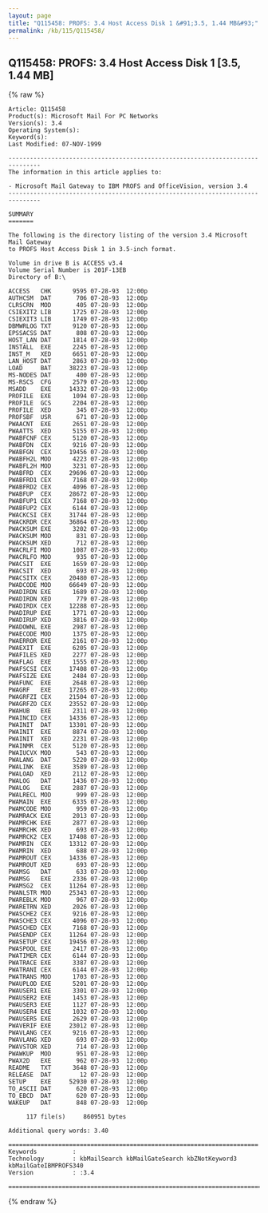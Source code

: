 ```yaml
---
layout: page
title: "Q115458: PROFS: 3.4 Host Access Disk 1 &#91;3.5, 1.44 MB&#93;"
permalink: /kb/115/Q115458/
---
```


## Q115458: PROFS: 3.4 Host Access Disk 1 &#91;3.5, 1.44 MB&#93;

{% raw %}

	Article: Q115458
	Product(s): Microsoft Mail For PC Networks
	Version(s): 3.4
	Operating System(s): 
	Keyword(s): 
	Last Modified: 07-NOV-1999
	
	-------------------------------------------------------------------------------
	The information in this article applies to:
	
	- Microsoft Mail Gateway to IBM PROFS and OfficeVision, version 3.4 
	-------------------------------------------------------------------------------
	
	SUMMARY
	=======
	
	The following is the directory listing of the version 3.4 Microsoft Mail Gateway
	to PROFS Host Access Disk 1 in 3.5-inch format.
	
	Volume in drive B is ACCESS v3.4
	Volume Serial Number is 201F-13EB
	Directory of B:\ 
	
	ACCESS   CHK      9595 07-28-93  12:00p
	AUTHCSM  DAT       706 07-28-93  12:00p
	CLRSCRN  MOD       405 07-28-93  12:00p
	CSIEXIT2 LIB      1725 07-28-93  12:00p
	CSIEXIT3 LIB      1749 07-28-93  12:00p
	DBMWRLOG TXT      9120 07-28-93  12:00p
	EPSSACSS DAT       808 07-28-93  12:00p
	HOST_LAN DAT      1814 07-28-93  12:00p
	INSTALL  EXE      2245 07-28-93  12:00p
	INST_M   XED      6651 07-28-93  12:00p
	LAN_HOST DAT      2863 07-28-93  12:00p
	LOAD     BAT     38223 07-28-93  12:00p
	MS-NODES DAT       400 07-28-93  12:00p
	MS-RSCS  CFG      2579 07-28-93  12:00p
	MSADD    EXE     14332 07-28-93  12:00p
	PROFILE  EXE      1094 07-28-93  12:00p
	PROFILE  GCS      2204 07-28-93  12:00p
	PROFILE  XED       345 07-28-93  12:00p
	PROFSBF  USR       671 07-28-93  12:00p
	PWAACNT  EXE      2651 07-28-93  12:00p
	PWAATTS  XED      5155 07-28-93  12:00p
	PWABFCNF CEX      5120 07-28-93  12:00p
	PWABFDN  CEX      9216 07-28-93  12:00p
	PWABFGN  CEX     19456 07-28-93  12:00p
	PWABFH2L MOD      4223 07-28-93  12:00p
	PWABFL2H MOD      3231 07-28-93  12:00p
	PWABFRD  CEX     29696 07-28-93  12:00p
	PWABFRD1 CEX      7168 07-28-93  12:00p
	PWABFRD2 CEX      4096 07-28-93  12:00p
	PWABFUP  CEX     28672 07-28-93  12:00p
	PWABFUP1 CEX      7168 07-28-93  12:00p
	PWABFUP2 CEX      6144 07-28-93  12:00p
	PWACKCSI CEX     31744 07-28-93  12:00p
	PWACKRDR CEX     36864 07-28-93  12:00p
	PWACKSUM EXE      3202 07-28-93  12:00p
	PWACKSUM MOD       831 07-28-93  12:00p
	PWACKSUM XED       712 07-28-93  12:00p
	PWACRLFI MOD      1087 07-28-93  12:00p
	PWACRLFO MOD       935 07-28-93  12:00p
	PWACSIT  EXE      1659 07-28-93  12:00p
	PWACSIT  XED       693 07-28-93  12:00p
	PWACSITX CEX     20480 07-28-93  12:00p
	PWADCODE MOD     66649 07-28-93  12:00p
	PWADIRDN EXE      1689 07-28-93  12:00p
	PWADIRDN XED       779 07-28-93  12:00p
	PWADIRDX CEX     12288 07-28-93  12:00p
	PWADIRUP EXE      1771 07-28-93  12:00p
	PWADIRUP XED      3816 07-28-93  12:00p
	PWADOWNL EXE      2987 07-28-93  12:00p
	PWAECODE MOD      1375 07-28-93  12:00p
	PWAERROR EXE      2161 07-28-93  12:00p
	PWAEXIT  EXE      6205 07-28-93  12:00p
	PWAFILES XED      2277 07-28-93  12:00p
	PWAFLAG  EXE      1555 07-28-93  12:00p
	PWAFSCSI CEX     17408 07-28-93  12:00p
	PWAFSIZE EXE      2484 07-28-93  12:00p
	PWAFUNC  EXE      2648 07-28-93  12:00p
	PWAGRF   EXE     17265 07-28-93  12:00p
	PWAGRFZI CEX     21504 07-28-93  12:00p
	PWAGRFZO CEX     23552 07-28-93  12:00p
	PWAHUB   EXE      2311 07-28-93  12:00p
	PWAINCID CEX     14336 07-28-93  12:00p
	PWAINIT  DAT     13301 07-28-93  12:00p
	PWAINIT  EXE      8874 07-28-93  12:00p
	PWAINIT  XED      2231 07-28-93  12:00p
	PWAINMR  CEX      5120 07-28-93  12:00p
	PWAIUCVX MOD       543 07-28-93  12:00p
	PWALANG  DAT      5220 07-28-93  12:00p
	PWALINK  EXE      3589 07-28-93  12:00p
	PWALOAD  XED      2112 07-28-93  12:00p
	PWALOG   DAT      1436 07-28-93  12:00p
	PWALOG   EXE      2887 07-28-93  12:00p
	PWALRECL MOD       999 07-28-93  12:00p
	PWAMAIN  EXE      6335 07-28-93  12:00p
	PWAMCODE MOD       959 07-28-93  12:00p
	PWAMRACK EXE      2013 07-28-93  12:00p
	PWAMRCHK EXE      2877 07-28-93  12:00p
	PWAMRCHK XED       693 07-28-93  12:00p
	PWAMRCK2 CEX     17408 07-28-93  12:00p
	PWAMRIN  CEX     13312 07-28-93  12:00p
	PWAMRIN  XED       688 07-28-93  12:00p
	PWAMROUT CEX     14336 07-28-93  12:00p
	PWAMROUT XED       693 07-28-93  12:00p
	PWAMSG   DAT       633 07-28-93  12:00p
	PWAMSG   EXE      2336 07-28-93  12:00p
	PWAMSG2  CEX     11264 07-28-93  12:00p
	PWANLSTR MOD     25343 07-28-93  12:00p
	PWAREBLK MOD       967 07-28-93  12:00p
	PWARETRN XED      2026 07-28-93  12:00p
	PWASCHE2 CEX      9216 07-28-93  12:00p
	PWASCHE3 CEX      4096 07-28-93  12:00p
	PWASCHED CEX      7168 07-28-93  12:00p
	PWASENDP CEX     11264 07-28-93  12:00p
	PWASETUP CEX     19456 07-28-93  12:00p
	PWASPOOL EXE      2417 07-28-93  12:00p
	PWATIMER CEX      6144 07-28-93  12:00p
	PWATRACE EXE      3387 07-28-93  12:00p
	PWATRANI CEX      6144 07-28-93  12:00p
	PWATRANS MOD      1703 07-28-93  12:00p
	PWAUPLOD EXE      5201 07-28-93  12:00p
	PWAUSER1 EXE      3301 07-28-93  12:00p
	PWAUSER2 EXE      1453 07-28-93  12:00p
	PWAUSER3 EXE      1127 07-28-93  12:00p
	PWAUSER4 EXE      1032 07-28-93  12:00p
	PWAUSER5 EXE      2629 07-28-93  12:00p
	PWAVERIF EXE     23012 07-28-93  12:00p
	PWAVLANG CEX      9216 07-28-93  12:00p
	PWAVLANG XED       693 07-28-93  12:00p
	PWAVSTOR XED       714 07-28-93  12:00p
	PWAWKUP  MOD       951 07-28-93  12:00p
	PWAX2D   EXE       962 07-28-93  12:00p
	README   TXT      3648 07-28-93  12:00p
	RELEASE  DAT        12 07-28-93  12:00p
	SETUP    EXE     52930 07-28-93  12:00p
	TO_ASCII DAT       620 07-28-93  12:00p
	TO_EBCD  DAT       620 07-28-93  12:00p
	WAKEUP   DAT       848 07-28-93  12:00p
	
	     117 file(s)     860951 bytes
	
	Additional query words: 3.40
	
	======================================================================
	Keywords          :  
	Technology        : kbMailSearch kbMailGateSearch kbZNotKeyword3 kbMailGateIBMPROFS340
	Version           : :3.4
	
	=============================================================================
	

{% endraw %}
